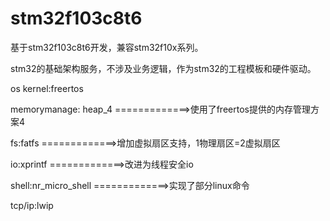 # stm32f103c8t6

基于stm32f103c8t6开发，兼容stm32f10x系列。

stm32的基础架构服务，不涉及业务逻辑，作为stm32的工程模板和硬件驱动。

os kernel:freertos     
          
memorymanage: heap_4             =============>使用了freertos提供的内存管理方案4

fs:fatfs                         =============>增加虚拟扇区支持，1物理扇区=2虚拟扇区

io:xprintf                       =============>改进为线程安全io

shell:nr_micro_shell             =============>实现了部分linux命令

tcp/ip:lwip


